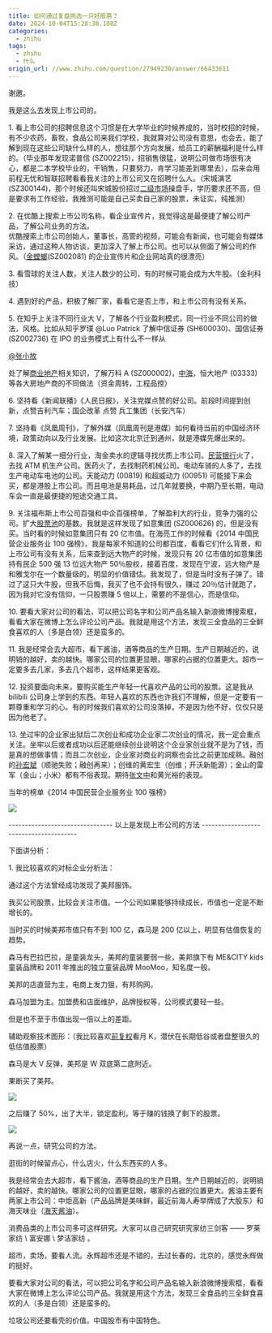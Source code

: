```yaml
---
title: 如何通过复盘挑选一只好股票？
date: 2024-10-04T15:28:38.108Z
categories:
  - zhihu
tags:
  - zhihu
  - 什么
origin_url: //www.zhihu.com/question/27949230/answer/66433611
---
```

谢邀。

我是这么去发现上市公司的。

1\. 看上市公司的招聘信息这个习惯是在大学毕业的时候养成的，当时校招的时候，有不少农药，畜牧，食品公司来我们学校，我就算对公司没有意思，也会去，能了解到现在这些公司缺什么样的人，想往那个方向发展，给员工的薪酬福利是什么样的。（毕业那年发现诺普信 (SZ002215)，招销售很猛，说明公司做市场很有决心，都是二本学校毕业的，干销售，只要努力，肯学习能差到哪里去），后来会用前程无忧和智联招聘看看我关注的上市公司又在招聘什么人。（宋城演艺 (SZ300144)，那个时候还叫宋城股份招过[二级市场](https://zhida.zhihu.com/search?content_id=21990835\&content_type=Answer\&match_order=1\&q=%E4%BA%8C%E7%BA%A7%E5%B8%82%E5%9C%BA\&zd_token=eyJhbGciOiJIUzI1NiIsInR5cCI6IkpXVCJ9.eyJpc3MiOiJ6aGlkYV9zZXJ2ZXIiLCJleHAiOjE3MjgyMjg1MTEsInEiOiLkuoznuqfluILlnLoiLCJ6aGlkYV9zb3VyY2UiOiJlbnRpdHkiLCJjb250ZW50X2lkIjoyMTk5MDgzNSwiY29udGVudF90eXBlIjoiQW5zd2VyIiwibWF0Y2hfb3JkZXIiOjEsInpkX3Rva2VuIjpudWxsfQ.CjzK3UL3WwKbeBPAP1Evp6vXd-3OmeaDSY0Bq4ScsiI\&zhida_source=entity)操盘手，学历要求还不高，但是要求有工作经验，我推测可能是自己买卖自己家的股票，未证实，纯推测）

2\. 在优酷上搜索上市公司名称，看企业宣传片，我觉得这是最便捷了解公司产品，了解公司业务的方法。\
优酷搜索上市公司创始人，董事长，高管的视频，可能会有新闻，也可能会有媒体采访，通过这种人物访谈，更加深入了解上市公司。也可以从侧面了解公司的作风。（[金螳螂](https://zhida.zhihu.com/search?content_id=21990835\&content_type=Answer\&match_order=1\&q=%E9%87%91%E8%9E%B3%E8%9E%82\&zd_token=eyJhbGciOiJIUzI1NiIsInR5cCI6IkpXVCJ9.eyJpc3MiOiJ6aGlkYV9zZXJ2ZXIiLCJleHAiOjE3MjgyMjg1MTEsInEiOiLph5HonrPonoIiLCJ6aGlkYV9zb3VyY2UiOiJlbnRpdHkiLCJjb250ZW50X2lkIjoyMTk5MDgzNSwiY29udGVudF90eXBlIjoiQW5zd2VyIiwibWF0Y2hfb3JkZXIiOjEsInpkX3Rva2VuIjpudWxsfQ.UgsC8JzqU6XexKxSDeZDPQ9o4hku4ecbI_UO1nx5a1Y\&zhida_source=entity)(SZ002081) 的企业宣传片和企业网站真的很漂亮）

3\. 看雪球的关注人数，关注人数少的公司，有的时候可能会成为大牛股。（金利科技）

4\. 遇到好的产品，积极了解厂家，看看它是否上市，和上市公司有没有关系。

5\. 在知乎上关注不同行业大 V，了解各个行业盈利模式，同一行业不同公司的做法，风格。比如从知乎罗璞 @Luo Patrick 了解中信证券 (SH600030)、国信证券 (SZ002736) 在 IPO 的业务模式上有什么不一样从

[@张小放](//www.zhihu.com/people/02217d9268e061f946b929043490b17b)

处了解[商业地产](https://zhida.zhihu.com/search?content_id=21990835\&content_type=Answer\&match_order=1\&q=%E5%95%86%E4%B8%9A%E5%9C%B0%E4%BA%A7\&zd_token=eyJhbGciOiJIUzI1NiIsInR5cCI6IkpXVCJ9.eyJpc3MiOiJ6aGlkYV9zZXJ2ZXIiLCJleHAiOjE3MjgyMjg1MTEsInEiOiLllYbkuJrlnLDkuqciLCJ6aGlkYV9zb3VyY2UiOiJlbnRpdHkiLCJjb250ZW50X2lkIjoyMTk5MDgzNSwiY29udGVudF90eXBlIjoiQW5zd2VyIiwibWF0Y2hfb3JkZXIiOjEsInpkX3Rva2VuIjpudWxsfQ.45vIZhIxSVLgkv6GRvzoqN5Zp6j43kQ3PAOl-K-Cnrw\&zhida_source=entity)相关知识，了解万科 A (SZ000002)，[中海](https://zhida.zhihu.com/search?content_id=21990835\&content_type=Answer\&match_order=1\&q=%E4%B8%AD%E6%B5%B7\&zd_token=eyJhbGciOiJIUzI1NiIsInR5cCI6IkpXVCJ9.eyJpc3MiOiJ6aGlkYV9zZXJ2ZXIiLCJleHAiOjE3MjgyMjg1MTEsInEiOiLkuK3mtbciLCJ6aGlkYV9zb3VyY2UiOiJlbnRpdHkiLCJjb250ZW50X2lkIjoyMTk5MDgzNSwiY29udGVudF90eXBlIjoiQW5zd2VyIiwibWF0Y2hfb3JkZXIiOjEsInpkX3Rva2VuIjpudWxsfQ.qxTbTyoKws4UvOfMfqxTiCpuao-zrIpCqpWMppNN354\&zhida_source=entity)，恒大地产 (03333) 等各大房地产商的不同做法（资金周转，工程品控）

6\. 坚持看《新闻联播》《人民日报》，关注党媒点赞的好公司。前段时间提到创新，点赞吉利汽车；国企改革 点赞 兵工集团（长安汽车）

7\. 坚持看《凤凰周刊》，了解外媒（凤凰周刊是港媒）如何看待当前的中国经济环境，政策动向以及行业发展。比如这次北京迁到通州，就是港媒先爆出来的。

8\. 深入了解某一细分行业，淘金卖水的逻辑寻找优质上市公司。[民营银行](https://zhida.zhihu.com/search?content_id=21990835\&content_type=Answer\&match_order=1\&q=%E6%B0%91%E8%90%A5%E9%93%B6%E8%A1%8C\&zd_token=eyJhbGciOiJIUzI1NiIsInR5cCI6IkpXVCJ9.eyJpc3MiOiJ6aGlkYV9zZXJ2ZXIiLCJleHAiOjE3MjgyMjg1MTEsInEiOiLmsJHokKXpk7booYwiLCJ6aGlkYV9zb3VyY2UiOiJlbnRpdHkiLCJjb250ZW50X2lkIjoyMTk5MDgzNSwiY29udGVudF90eXBlIjoiQW5zd2VyIiwibWF0Y2hfb3JkZXIiOjEsInpkX3Rva2VuIjpudWxsfQ.RXWKkim_xU9K8Icv_UQlSea7BBH9u9DA9g-buzByN7c\&zhida_source=entity)火了，去找 ATM 机生产公司。医药火了，去找制药机械公司。电动车骑的人多了，去找生产电动车电池的公司。天能动力 (00819) 和超威动力 (00951) 可能接下来会买，都是港股上市公司。而且电池是易耗品，过几年就要换，中期乃至长期，电动车会一直是最便捷的短途交通工具。

9\. 关注福布斯上市公司百强和中企百强榜单，了解盈利大的行业，竞争力强的公司。扩大[股票池](https://zhida.zhihu.com/search?content_id=21990835\&content_type=Answer\&match_order=1\&q=%E8%82%A1%E7%A5%A8%E6%B1%A0\&zd_token=eyJhbGciOiJIUzI1NiIsInR5cCI6IkpXVCJ9.eyJpc3MiOiJ6aGlkYV9zZXJ2ZXIiLCJleHAiOjE3MjgyMjg1MTEsInEiOiLogqHnpajmsaAiLCJ6aGlkYV9zb3VyY2UiOiJlbnRpdHkiLCJjb250ZW50X2lkIjoyMTk5MDgzNSwiY29udGVudF90eXBlIjoiQW5zd2VyIiwibWF0Y2hfb3JkZXIiOjEsInpkX3Rva2VuIjpudWxsfQ.jHE-MhwAv3IvvQ5lSSOlD2xS98WCsIYOmaJ-_7EXjhs\&zhida_source=entity)的基数。我就是这样发现了如意集团 (SZ000626) 的，但是没有买。当时看的时候如意集团只有 20 亿市值。在海亮工作的时候看《2014 中国民营企业服务业 100 强榜》，我是每家不知道的公司都百度，看看它们什么背景，和上市公司有没有关系，后来查到远大物产的时候，发现只有 20 亿市值的如意集团持有民企 500 强 13 位远大物产 50％股权，接着百度，发现在宁波，远大物产是和雅戈尔在一个数量级的，明显的价值错估。我发现了，但是当时没有子弹了。错过了这只大牛股，但我不后悔，我买了也不会持有很久，赚过 20％估计就跑了，因为我对它没有信仰，一只股票赚 5 倍以上，需要的不是信心，而是信仰。

10\. 要看大家对公司的看法，可以把公司名字和公司产品名输入新浪微博搜索框，看看大家在微博上怎么评论公司产品。我就是用这个方法，发现三全食品的三全鲜食喜欢的人（多是白领）还是蛮多的。

11\. 我是经常会去大超市，看下酱油，酒等商品的生产日期。生产日期越近的，说明销的越好，卖的越快。哪家公司的位置更显眼，哪家的占据的位置更大。超市一定要多去几家，多去几个超市，这样结果更客观。

12\. 投资要面向未来，要购买能生产年轻一代喜欢产品的公司的股票。这是我从 bilibili 公司身上学到的东西。年轻人喜欢的东西也许我们不理解，但是一定要有一颗尊重和学习的心。有的时候我们喜欢的公司没落掉，不是因为他不好，仅仅只是因为他老了。

13\. 坐过牢的企业家出狱后二次创业和成功企业家二次创业的情况，我一定会重点关注。坐牢以后或者成功以后还能继续创业说明这个企业家创业就不是为了钱，而是真的想做事情；而且二次创业，企业家对商业的洞察也会比之前更加成熟。融创的[孙宏斌](https://zhida.zhihu.com/search?content_id=21990835\&content_type=Answer\&match_order=1\&q=%E5%AD%99%E5%AE%8F%E6%96%8C\&zd_token=eyJhbGciOiJIUzI1NiIsInR5cCI6IkpXVCJ9.eyJpc3MiOiJ6aGlkYV9zZXJ2ZXIiLCJleHAiOjE3MjgyMjg1MTEsInEiOiLlrZnlro_mlowiLCJ6aGlkYV9zb3VyY2UiOiJlbnRpdHkiLCJjb250ZW50X2lkIjoyMTk5MDgzNSwiY29udGVudF90eXBlIjoiQW5zd2VyIiwibWF0Y2hfb3JkZXIiOjEsInpkX3Rva2VuIjpudWxsfQ.ktkpxXd5FnNLm5rIHO3nNu7HoWwhUVY_4K8PP-HLbw8\&zhida_source=entity)（顺驰失败；融创再来）；创维的黄宏生（创维；开沃新能源）；金山的雷军（金山；小米）都有不俗表现。期待[张文中](https://zhida.zhihu.com/search?content_id=21990835\&content_type=Answer\&match_order=1\&q=%E5%BC%A0%E6%96%87%E4%B8%AD\&zd_token=eyJhbGciOiJIUzI1NiIsInR5cCI6IkpXVCJ9.eyJpc3MiOiJ6aGlkYV9zZXJ2ZXIiLCJleHAiOjE3MjgyMjg1MTEsInEiOiLlvKDmlofkuK0iLCJ6aGlkYV9zb3VyY2UiOiJlbnRpdHkiLCJjb250ZW50X2lkIjoyMTk5MDgzNSwiY29udGVudF90eXBlIjoiQW5zd2VyIiwibWF0Y2hfb3JkZXIiOjEsInpkX3Rva2VuIjpudWxsfQ.tq7lX8Fvz5BPyefEcd7Uc7osR1aTQFFeO_uYxHAIing\&zhida_source=entity)和黄光裕的表现。

当年的榜单《2014 中国民营企业服务业 100 强榜》

![](https://picx.zhimg.com/50/18e982396cc25fbadaa86ad3d18924c3_720w.jpg?source=2c26e567)

\-------------------------------- 以上是发现上市公司的方法 ---------------------------------------

下面讲分析：

1\. 我比较喜欢的对标企业分析法：

通过这个方法曾经成功发现了美邦服饰。

我买公司股票，比较会关注市值。一个公司如果能够持续成长，市值也一定是不断增长的。

当时买的时候美邦市值只有不到 100 亿，森马是 200 亿以上，明显有估值恢复的趋势。

森马有巴拉巴拉，是童装龙头，美邦的童装要弱一些，美邦旗下有 ME\&CITY kids 童装品牌和 2011 年推出的独立童装品牌 MooMoo，知名度一般。

美邦的店直营为主，电商上发力狠，有邦购网。

森马加盟为主。加盟费和店面维护，品牌授权等，公司模式要轻一些。

但是也不至于市值出现一倍以上的差距。

辅助观察技术图形：（我比较喜欢[前复权](https://zhida.zhihu.com/search?content_id=21990835\&content_type=Answer\&match_order=1\&q=%E5%89%8D%E5%A4%8D%E6%9D%83\&zd_token=eyJhbGciOiJIUzI1NiIsInR5cCI6IkpXVCJ9.eyJpc3MiOiJ6aGlkYV9zZXJ2ZXIiLCJleHAiOjE3MjgyMjg1MTEsInEiOiLliY3lpI3mnYMiLCJ6aGlkYV9zb3VyY2UiOiJlbnRpdHkiLCJjb250ZW50X2lkIjoyMTk5MDgzNSwiY29udGVudF90eXBlIjoiQW5zd2VyIiwibWF0Y2hfb3JkZXIiOjEsInpkX3Rva2VuIjpudWxsfQ.sBNgVQ1v-_Pvvqe-jhySbA1qtZQ1lwKbT7H4MTlnpVA\&zhida_source=entity)看月 K，潜伏在长期低谷或者盘整很久的低估值股票）

森马是大 V 反弹，美邦是 W 双底第二底附近。

果断买了美邦。

![](https://picx.zhimg.com/50/b0761133b1eaa05a81df4da722483c96_720w.jpg?source=2c26e567)

之后赚了 50%，出了大半，锁定盈利，等于赚的钱换了剩下的股票。

![](https://pica.zhimg.com/50/ebfb0ab37b5c71a97e0742fefb9f423c_720w.jpg?source=2c26e567)

再说一点，研究公司的方法。

逛街的时候留点心，什么店火，什么东西买的人多。

我是经常会去大超市，看下酱油，酒等商品的生产日期。生产日期越近的，说明销的越好，卖的越快。哪家公司的位置更显眼，哪家的占据的位置更大。酱油主要有两家上市公司：中炬高新（产品品牌是美味鲜，最近前海人寿举牌成了大股东）和海天味业（[海天酱油](https://zhida.zhihu.com/search?content_id=21990835\&content_type=Answer\&match_order=1\&q=%E6%B5%B7%E5%A4%A9%E9%85%B1%E6%B2%B9\&zd_token=eyJhbGciOiJIUzI1NiIsInR5cCI6IkpXVCJ9.eyJpc3MiOiJ6aGlkYV9zZXJ2ZXIiLCJleHAiOjE3MjgyMjg1MTEsInEiOiLmtbflpKnphbHmsrkiLCJ6aGlkYV9zb3VyY2UiOiJlbnRpdHkiLCJjb250ZW50X2lkIjoyMTk5MDgzNSwiY29udGVudF90eXBlIjoiQW5zd2VyIiwibWF0Y2hfb3JkZXIiOjEsInpkX3Rva2VuIjpudWxsfQ.xXVhr5ff5bL-c_m7s2AHReHB2weOBI7tsRqL1R86kzc\&zhida_source=entity)）。

消费品类的上市公司多可这样研究。大家可以自己研究研究家纺三剑客 —— 罗莱家纺 \ 富安娜 \ 梦洁家纺 。

超市，卖场，要看人流。永辉超市还是不错的，去过长春的，北京的，感觉永辉做的挺好。

要看大家对公司的看法，可以把公司名字和公司产品名输入新浪微博搜索框，看看大家在微博上怎么评论公司产品。我就是用这个方法，发现三全食品的三全鲜食喜欢的人（多是白领）还是蛮多的。

垃圾公司还要看壳的价值。中国股市有中国特色。
